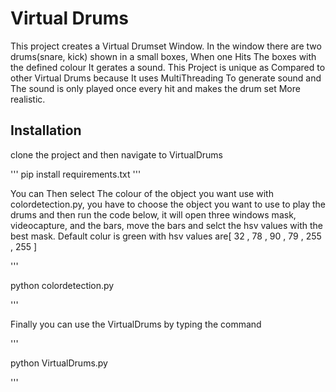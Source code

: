 # Virtual Drums
This project creates a Virtual Drumset Window. In the window there are two drums(snare, kick) shown in a small boxes, When one Hits The boxes with the defined colour It gerates a sound. This Project is unique as Compared to other Virtual Drums because It uses MultiThreading To generate sound and The sound is only played once every hit and makes the drum set More realistic.

## Installation
clone the project and then navigate to VirtualDrums

''' pip install requirements.txt '''

You can Then select The colour of the object you want use with colordetection.py, you have to choose the object you want to use to play the drums and then run the code below, it will open three windows mask, videocapture, and the bars, move the bars and selct the hsv values with the best mask. Default colur is green with hsv values are[ 32 , 78 , 90 ,  79  ,   255 , 255 ] 

'''

python colordetection.py

'''

Finally you can use the VirtualDrums by typing the command

'''

python VirtualDrums.py

'''
